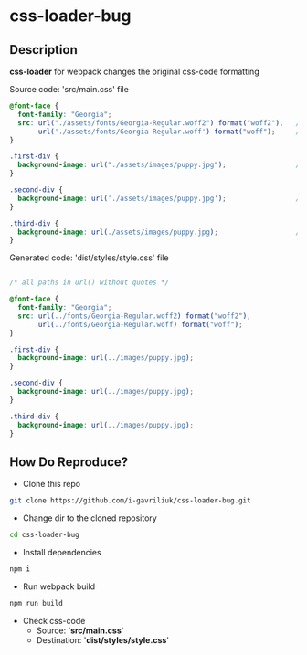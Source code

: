 # css-loader-bug

## Description

**css-loader** for webpack changes the original css-code formatting

Source code: 'src/main.css' file

```css
@font-face {
  font-family: "Georgia";
  src: url("./assets/fonts/Georgia-Regular.woff2") format("woff2"),   /* double quotes in url() */
       url('./assets/fonts/Georgia-Regular.woff') format("woff");     /* single quotes in url() */
}

.first-div {
  background-image: url("./assets/images/puppy.jpg");                 /* double quotes in url() */
}

.second-div {
  background-image: url('./assets/images/puppy.jpg');                 /* single quotes in url() */
}

.third-div {
  background-image: url(./assets/images/puppy.jpg);                   /* path in url() without quotes */
}
```

Generated code: 'dist/styles/style.css' file

```css

/* all paths in url() without quotes */

@font-face {
  font-family: "Georgia";
  src: url(../fonts/Georgia-Regular.woff2) format("woff2"),
       url(../fonts/Georgia-Regular.woff) format("woff");
}

.first-div {
  background-image: url(../images/puppy.jpg);
}

.second-div {
  background-image: url(../images/puppy.jpg);
}

.third-div {
  background-image: url(../images/puppy.jpg);
}
```

## How Do Reproduce?

- Clone this repo
```bash
git clone https://github.com/i-gavriliuk/css-loader-bug.git
```

- Change dir to the cloned repository
```bash
cd css-loader-bug
```

- Install dependencies
```bash
npm i
```

- Run webpack build
```bash
npm run build
```

- Check css-code
  - Source: '**src/main.css**'
  - Destination: '**dist/styles/style.css**'
